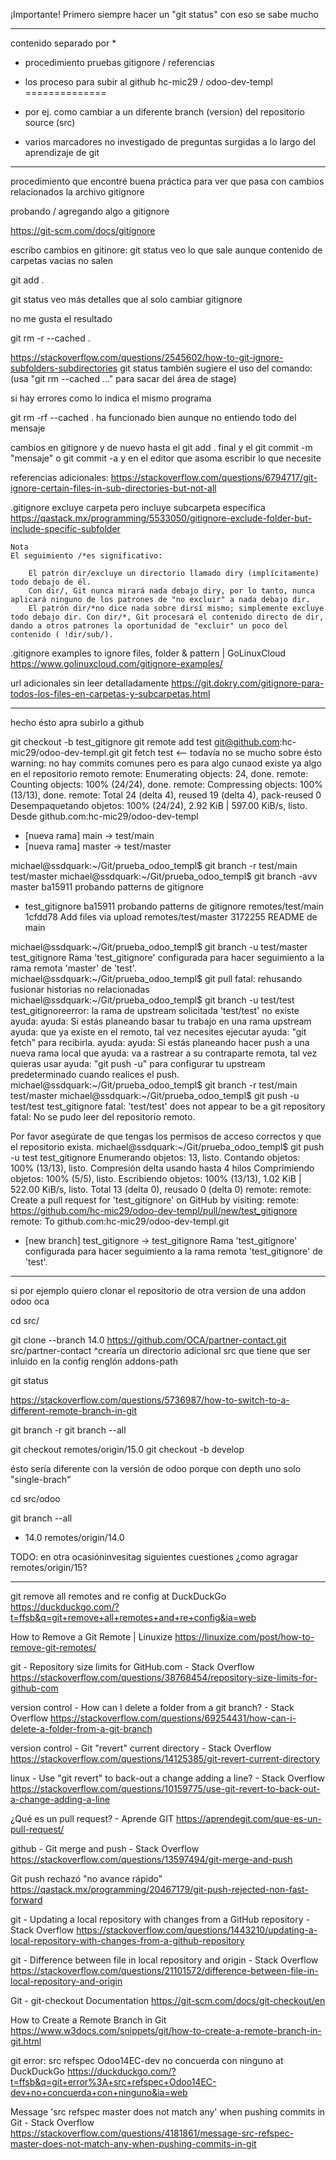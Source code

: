 ¡Importante! Primero siempre hacer un "git status" con eso se sabe mucho

**********************************************************************************************************

contenido separado por *

- procedimiento  pruebas gitignore       / referencias

- los proceso para subir al github  hc-mic29 / odoo-dev-templ
                                               ==============
- por ej. como cambiar a un diferente branch (version) del repositorio source (src)

- varios marcadores no investigado de preguntas surgidas a lo largo del aprendizaje de git

**********************************************************************************************************

procedimiento que encontré buena práctica para ver que pasa con cambios relacionados la archivo gitignore

probando / agregando algo a gitignore

https://git-scm.com/docs/gitignore

escribo cambios en gitinore:
git status    veo lo que sale aunque contenido de carpetas vacias no salen

git add .

git status      veo más detalles que al solo cambiar gitignore 

no me gusta el resultado

git rm -r --cached .

https://stackoverflow.com/questions/2545602/how-to-git-ignore-subfolders-subdirectories
git status también sugiere el uso del comando:
    (usa "git rm --cached <archivo>..." para sacar del área de stage)

si hay errores como lo indica el mismo programa

git rm -rf --cached . ha funcionado bien aunque no entiendo todo del mensaje 

cambios en gitignore y de nuevo hasta el git add . final y el git commit -m "mensaje" o git commit -a
y en el editor que asoma escribir lo que necesite

referencias adicionales:
https://stackoverflow.com/questions/6794717/git-ignore-certain-files-in-sub-directories-but-not-all

.gitignore excluye carpeta pero incluye subcarpeta específica
https://qastack.mx/programming/5533050/gitignore-exclude-folder-but-include-specific-subfolder

    Nota
    El seguimiento /*es significativo:

        El patrón dir/excluye un directorio llamado diry (implícitamente) todo debajo de él.
        Con dir/, Git nunca mirará nada debajo diry, por lo tanto, nunca aplicará ninguno de los patrones de "no excluir" a nada debajo dir.
        El patrón dir/*no dice nada sobre dirsí mismo; simplemente excluye todo debajo dir. Con dir/*, Git procesará el contenido directo de dir, dando a otros patrones la oportunidad de "excluir" un poco del contenido ( !dir/sub/).


.gitignore examples to ignore files, folder & pattern | GoLinuxCloud
https://www.golinuxcloud.com/gitignore-examples/

url adicionales sin leer detalladamente
https://git.dokry.com/gitignore-para-todos-los-files-en-carpetas-y-subcarpetas.html

**********************************************************************************************************

hecho ésto apra subirlo a github

git checkout -b test_gitignore
git remote add test git@github.com:hc-mic29/odoo-dev-templ.git
git fetch test                                                          <-- todavía no se mucho sobre ésto
warning: no hay commits comunes                                 pero es para algo cunaod existe ya algo en el 
                                                                repositorio remoto
remote: Enumerating objects: 24, done.
remote: Counting objects: 100% (24/24), done.
remote: Compressing objects: 100% (13/13), done.
remote: Total 24 (delta 4), reused 19 (delta 4), pack-reused 0
Desempaquetando objetos: 100% (24/24), 2.92 KiB | 597.00 KiB/s, listo.
Desde github.com:hc-mic29/odoo-dev-templ
 * [nueva rama]      main       -> test/main
 * [nueva rama]      master     -> test/master


michael@ssdquark:~/Git/prueba_odoo_templ$ git branch -r
  test/main
  test/master
michael@ssdquark:~/Git/prueba_odoo_templ$ git branch -avv
  master              ba15911 probando patterns de gitignore
* test_gitignore      ba15911 probando patterns de gitignore
  remotes/test/main   1cfdd78 Add files via upload
  remotes/test/master 3172255 README de main


michael@ssdquark:~/Git/prueba_odoo_templ$ git branch -u test/master test_gitignore
Rama 'test_gitignore' configurada para hacer seguimiento a la rama remota 'master' de 'test'.
michael@ssdquark:~/Git/prueba_odoo_templ$ git pull
fatal: rehusando fusionar historias no relacionadas
michael@ssdquark:~/Git/prueba_odoo_templ$ git branch -u test/test test_gitignoreerror: la rama de upstream solicitada 'test/test' no existe
ayuda: 
ayuda: Si estás planeando basar tu trabajo en una rama upstream
ayuda: que ya existe en el remoto, tal vez necesites ejecutar
ayuda: "git fetch" para recibirla.
ayuda: 
ayuda: Si estás planeando hacer push a una nueva rama local que
ayuda: va a rastrear a su contraparte remota, tal vez quieras usar
ayuda: "git push -u" para configurar tu upstream predeterminado cuando realices el push.
michael@ssdquark:~/Git/prueba_odoo_templ$ git branch -r
  test/main
  test/master
michael@ssdquark:~/Git/prueba_odoo_templ$ git push -u test/test test_gitignore
fatal: 'test/test' does not appear to be a git repository
fatal: No se pudo leer del repositorio remoto.

Por favor asegúrate de que tengas los permisos de acceso correctos
y que el repositorio exista.
michael@ssdquark:~/Git/prueba_odoo_templ$ git push -u test test_gitignore
Enumerando objetos: 13, listo.
Contando objetos: 100% (13/13), listo.
Compresión delta usando hasta 4 hilos
Comprimiendo objetos: 100% (5/5), listo.
Escribiendo objetos: 100% (13/13), 1.02 KiB | 522.00 KiB/s, listo.
Total 13 (delta 0), reusado 0 (delta 0)
remote: 
remote: Create a pull request for 'test_gitignore' on GitHub by visiting:
remote:      https://github.com/hc-mic29/odoo-dev-templ/pull/new/test_gitignore
remote: 
To github.com:hc-mic29/odoo-dev-templ.git
 * [new branch]      test_gitignore -> test_gitignore
Rama 'test_gitignore' configurada para hacer seguimiento a la rama remota 'test_gitignore' de 'test'.




**********************************************************************************************************
si por ejemplo quiero clonar el repositorio de otra version de una addon odoo oca

cd src/
                                                                   
git clone --branch 14.0 https://github.com/OCA/partner-contact.git src/partner-contact
                                                                    ^crearía un directorio adicional src
que tiene que ser inluido en la config renglón addons-path

git status


https://stackoverflow.com/questions/5736987/how-to-switch-to-a-different-remote-branch-in-git

git branch -r
git branch --all

git checkout remotes/origin/15.0
git checkout -b develop


ésto sería diferente con la versión de odoo porque con depth uno solo "single-brach"


cd src/odoo

git branch --all

* 14.0
  remotes/origin/14.0

TODO: en otra ocasióninvesitag siguientes cuestiones
¿como agragar remotes/origin/15?



**********************************************************************************************************

git remove all remotes and re config at DuckDuckGo
https://duckduckgo.com/?t=ffsb&q=git+remove+all+remotes+and+re+config&ia=web

How to Remove a Git Remote | Linuxize
https://linuxize.com/post/how-to-remove-git-remotes/


git - Repository size limits for GitHub.com - Stack Overflow
https://stackoverflow.com/questions/38768454/repository-size-limits-for-github-com

version control - How can I delete a folder from a git branch? - Stack Overflow
https://stackoverflow.com/questions/69254431/how-can-i-delete-a-folder-from-a-git-branch

version control - Git "revert" current directory - Stack Overflow
https://stackoverflow.com/questions/14125385/git-revert-current-directory

linux - Use "git revert" to back-out a change adding a line? - Stack Overflow
https://stackoverflow.com/questions/10159775/use-git-revert-to-back-out-a-change-adding-a-line

¿Qué es un pull request? - Aprende GIT
https://aprendegit.com/que-es-un-pull-request/

github - Git merge and push - Stack Overflow
https://stackoverflow.com/questions/13597494/git-merge-and-push

Git push rechazó "no avance rápido"
https://qastack.mx/programming/20467179/git-push-rejected-non-fast-forward

git - Updating a local repository with changes from a GitHub repository - Stack Overflow
https://stackoverflow.com/questions/1443210/updating-a-local-repository-with-changes-from-a-github-repository

git - Difference between file in local repository and origin - Stack Overflow
https://stackoverflow.com/questions/21101572/difference-between-file-in-local-repository-and-origin

Git - git-checkout Documentation
https://git-scm.com/docs/git-checkout/en

How to Create a Remote Branch in Git
https://www.w3docs.com/snippets/git/how-to-create-a-remote-branch-in-git.html

git error: src refspec Odoo14EC-dev no concuerda con ninguno at DuckDuckGo
https://duckduckgo.com/?t=ffsb&q=git+error%3A+src+refspec+Odoo14EC-dev+no+concuerda+con+ninguno&ia=web

Message 'src refspec master does not match any' when pushing commits in Git - Stack Overflow
https://stackoverflow.com/questions/4181861/message-src-refspec-master-does-not-match-any-when-pushing-commits-in-git


